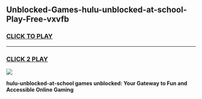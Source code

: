 
## Unblocked-Games-hulu-unblocked-at-school-Play-Free-vxvfb
<h3>
<a href="https://premium76.site?title=hulu-unblocked-at-school&ref=12A">CLICK TO PLAY</a></h3>
<hr>

<h3>
<a href="https://premium76.site?title=hulu-unblocked-at-school&ref=12A">CLICK 2 PLAY</a>
  
</h3>

<a href="https://premium76.site?title=hulu-unblocked-at-school&ref=12A"><img src="https://clearcache.store/games.png"></a>


**hulu-unblocked-at-school games unblocked: Your Gateway to Fun and Accessible Online Gaming**
